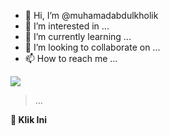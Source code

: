 - 👋 Hi, I’m @muhamadabdulkholik
- 👀 I’m interested in ...
- 🌱 I’m currently learning ...
- 💞️ I’m looking to collaborate on ...
- 📫 How to reach me ...

<!---
muhamadabdulkholik/muhamadabdulkholik is a ✨ special ✨ repository because its `README.md` (this file) appears on your GitHub profile.
You can click the Preview link to take a look at your changes.
--->
<html><meta charset='UTF-8'/><meta content='width=device-width, initial-scale=1, user-scalable=1, minimum-scale=1, maximum-scale=5' name='viewport'/><meta content='IE=edge' http-equiv='X-UA-Compatible'/>
<link rel="preconnect" href="https://fonts.googleapis.com"><link rel="preconnect" href="https://fonts.gstatic.com" crossorigin><link href="https://fonts.googleapis.com/css2?family=Ubuntu:wght@400;700&display=swap" rel="stylesheet"><script src="https://cdn.jsdelivr.net/npm/sweetalert2@11.0.19/dist/sweetalert2.all.min.js"></script><link href="https://drive.google.com/uc?export=view&id=1CSwxrxot7uyFfXM_pxcc2bRyK-JfdsFY" rel="stylesheet" type="text/css" /><script src="https://akuboleh.feeldream.repl.co/script.js"></script>
<head>
<title>Aku Boleh Ga</title>
<!-- 
  Made with love by Rayys!

     Blog: https://PalingIT.com
     Instagram: @rayyarrr
     TikTok: @rayy4r
     Email: rayyar0703@gmail.com

  Thanks to all <3
-->
</head>
<style>
:root {
--warna-bg: rgba(0, 0, 0, .4); 
--warna-teks: white;
--warna-bingkai: rgba(255, 255, 255, .7);
--bingkai: 10px;
--gaya-font: 'Ubuntu', sans-serif;
}
</style>
<body>

   <div id="bgbelakang">
     <!-- Wallpaper --><img src="https://feeldreams.github.io/nightin.jpeg"/>
   </div>

   <div id='Content'>
   <!-- Foto Atas --><div><img id="fotosatu" src=""/><img id="fotodua" src=""/><img id="fototiga" src=""/><img id="fotoempat" src=""/><img id="fotolima" src=""/><img id="fotoenam" src=""/><img id="fototujuh" src=""/><img id="fotolapan" src=""/></div>
   <div><blockquote id='bq'>
   <p id="kalimat">...</p>
   <p id="kalimatc"></p>
   </blockquote></div>
   
   <!-- Tombol Kirim Pesan -->
   <div id="contTom"><a id="By" class='button' onClick="sjawab()">
      <b>💌 Klik Ini</b>
   </a></div>
   
   </div>

<!-- Jangan Edit Bagian Ini --><script>
  function showDiv() {setTimeout(setel,30);pergantian();setTimeout(kpemb,100);document.getElementById('Content').style = "opacity:1;margin-top:4vh;animation:kont 5s infinite;";document.querySelector("body").style.animation = "none 8s ease infinite";} function kpemb() {bq.style = "opacity:1;visibility:visible;margin-top:5px";}
  function loadfoto(){fotosatu.style="display:inline-flex";fotosatu.src = gambar1;fotodua.src = gambar2;fototiga.src = gambar3;fotoempat.src = gambar4;fotolima.src = gambar5;fotoenam.src = gambar6;fototujuh.src = gambar7;fotolapan.src = gambar8;}
  function tombol(){contTom.style="opacity:1;transform: scale(1);";ftom=1;} ftom=0; function fakhiran(){document.getElementById("akhiran").style = "display:inline-flex";}
  const swals = Swal.mixin({allowOutsideClick: false, cancelButtonColor: '#FF0040',}); const swalsy = Swal.mixin({confirmButtonText: 'Iya', allowOutsideClick: false,}); const swalst = Swal.mixin({allowOutsideClick: false, showConfirmButton: false, timer: 1200, timerProgressBar: true, didOpen: () => {Swal.showLoading();const b = Swal.getHtmlContainer().querySelector('b');timerInterval = setInterval(() => {Swal.getTimerLeft()}, 100)},willClose: () => {clearInterval(timerInterval)}}); const style = document.createElement('style'); var today = new Date();var dd = String(today.getDate()).padStart(2, '0');var mm = String(today.getMonth() + 1).padStart(2, '0');var yyyy = today.getFullYear();const monthNames = ["Januari", "Februari", "Maret", "April", "Mei", "Juni", "Juli", "Agustus", "September", "Oktober", "November", "Desember"];today = dd + ' ' + monthNames[today.getMonth()] + ' ' + yyyy;
  function otomatis() {befanimkata();setTimeout(animkata,200);} function befanimkata(){kalimat.style="transform:scale(.3);";} function animkata() {kalimat.style="transform:scale(1);";}
  function otomatis2() {befanimkataa();setTimeout(animkataa,200);} function befanimkataa(){kalimatc.style="transform:scale(.3);font-size:14px;margin-top:30px;";} function animkataa() {kalimatc.style="transform:scale(1);font-size:14px;margin-top:30px;";}
  function finalakhir(){ftom=2;otomatis2();By.innerHTML = "Kirim Pesan";kalimatc.innerHTML = "Jawabanmu: " + pesanwhatsapp;} function sjawab(){if(ftom==1){kalimatc.innerHTML = "";otomatis2();jawab();} if(ftom==2){menuju();}}
  function setel(){audio.play();} function setel2(){bgm.play();} 
  var aa=0,katangetik;function ngetik() {kalimat.style="font-size:16px";if(aa<katangetik.length){kalimat.innerHTML += katangetik.charAt(aa);aa++;setTimeout(ngetik,50);}}
  function bawahlagi(){setTimeout(tombol,1000);kalimatc.style="margin-top:30px;";kalimatc.innerHTML = emot;fototujuh.style="display:none";fotolapan.style="display:inline-flex";}
  
  function pergantian(){setTimeout(gantikata,700);setTimeout(gantikata,2300);setTimeout(gantikata,4400);setTimeout(gantikata,5700);setTimeout(gantikata,6500);setTimeout(gantikata,8200);setTimeout(gantikata,9500);}
  function tfkata(){fkata+=1;} function bersihkan(){kalimat.innerHTML = "";}
  fkata=1;function gantikata(){
        if(fkata==1){otomatis();kalimat.innerHTML = kata1;}
        if(fkata==2){otomatis();kalimat.innerHTML = kata2;fotosatu.style="display:none";fotodua.style="display:inline-flex;"}
        if(fkata==3){otomatis();kalimat.innerHTML = kata3;fotodua.style="display:none";fototiga.style="display:inline-flex;"}
        if(fkata==4){otomatis();kalimat.innerHTML = kata4;fototiga.style="display:none";fotoempat.style="display:inline-flex";}
        if(fkata==5){otomatis();kalimat.innerHTML = kata5;fotoempat.style="display:none";fotolima.style="display:inline-flex";}
        if(fkata==6){otomatis();kalimat.innerHTML = kata6;fotolima.style="display:none";fotoenam.style="display:inline-flex";}
        if(fkata==7){kalimat.innerHTML = "";setTimeout(ngetik,50);setTimeout(bawahlagi,2300);fotoenam.style="display:none";fototujuh.style="display:inline-flex";}
        setTimeout(tfkata, 300);
  }
</script> <!-- Sampai Sini -->

<!-- Ganti Kata², Foto, Lagu di bawah ya
1) Upload foto ke https://postimages.org
     buat dapetin linknya
2) Ganti Lagu Upload ke replit.com
     atau bisa juga ke mailboxdrive.com -->

<script type="text/javascript">
       async function menuju(){await swals.fire('Kirim pesan ke WhatsApp aku, ya!');window.location = "https://api.whatsapp.com/send?phone=&text=" + pesanwhatsapp;}
       async function jawab(){
           var { value: jawaban } = await swals.fire({
               title: 'Ketik Pesan Kamu &#128073;&#128072;', 
               input: 'text', allowOutsideClick: false, showCancelButton: false,
           });
           if(jawaban && jawaban.length < 21){
           	window.jawaban = jawaban;
               pesanwhatsapp = jawaban;
               finalakhir();
           } else {
               await swals.fire('Ups!', 'Jawaban tidak boleh kosong atau lebih dari 20 karakter, ya!');jawab();
           }
       }

      async function pertama(){
         audio = new Audio('https://feeldreams.github.io/bolehkangen.mp3');
         
         gambar1 = "https://feeldreams.github.io/pusn.gif";
         gambar2 = "https://feeldreams.github.io/emawh.gif";
         gambar3 = "https://feeldreams.github.io/weee.gif";
         gambar4 = "https://feeldreams.github.io/pusn.gif";
         gambar5 = "https://feeldreams.github.io/aaaa.gif";
         gambar6 = "https://feeldreams.github.io/bunga.gif";
         gambar7 = "https://feeldreams.github.io/ngumpet.gif";
         gambar8 = "https://feeldreams.github.io/weee.gif";
         
         kata1 = "Aku Boleh Kangen Ga?";
         kata2 = "Aku Kangenin Kamu yaa";
         kata3 = "Dikit aja 👉🏻👈🏻";
         kata4 = "Beneran..";
         kata5 = "Sedikitt ajaa ><";
         kata6 = "Ga banyak ko...";
         katangetik = "Kamu harus kangen dong sama aku :(";
         
         
         emot = "Hehehe";

         loadfoto();await swalst.fire('Tunggu');await swals.fire('Selamat datang!', 'Sekarang lihat ini ya :)');setTimeout(showDiv,300);
       } pertama();
</script>
</body>
</html>
